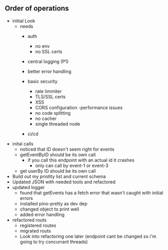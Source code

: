 ## Order of operations
- initial Look
    - needs
        - auth
            - no env
            - no SSL certs
        - central logging (P1)
        - better error handling
        - basic security
            - rate limmiter
            - TLS/SSL certs
            - XSS
            - CORS configuration
        -performance issues
            - no code splitting
            - no cacher
            - single threaded node

        - ci/cd
- inital calls
    - noticed that ID doesn't seem right for events
    - getEventByID should be its own call
        - if you call this endpoint with an actual id it crashes
            - only can call by event-1 or event-3
    - get userBy ID should be its own call
- Build out my priotity list and current schema
- Updated JSON with needed tools and refactored
- updated logger
    - found that getEvents has a fetch error that wasn't caught with initial errors
    - installed pino-pretty as dev dep
    - changed object to print well
    - added error handling
- refactored routs
    - registered routes
    - migrated routs
    - Look into refactoring one later (endpoint cant be changed so i'm going to try concurrant threads)